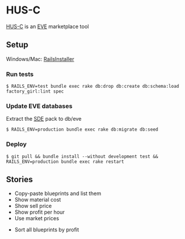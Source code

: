 # HUS-C

[HUS-C](http://eve.sirlon.org/) is an [EVE](http://www.eveonline.com/) marketplace tool

## Setup
Windows/Mac: [RailsInstaller](http://railsinstaller.org/)

### Run tests
```
$ RAILS_ENV=test bundle exec rake db:drop db:create db:schema:load factory_girl:lint spec
```

### Update EVE databases
Extract the [SDE](https://developers.eveonline.com/resource/resources) pack to db/eve
```
$ RAILS_ENV=production bundle exec rake db:migrate db:seed
```

### Deploy
```
$ git pull && bundle install --without development test && RAILS_ENV=production bundle exec rake restart
```

## Stories

+ Copy-paste blueprints and list them
+ Show material cost
+ Show sell price
+ Show profit per hour
+ Use market prices
- Sort all blueprints by profit
